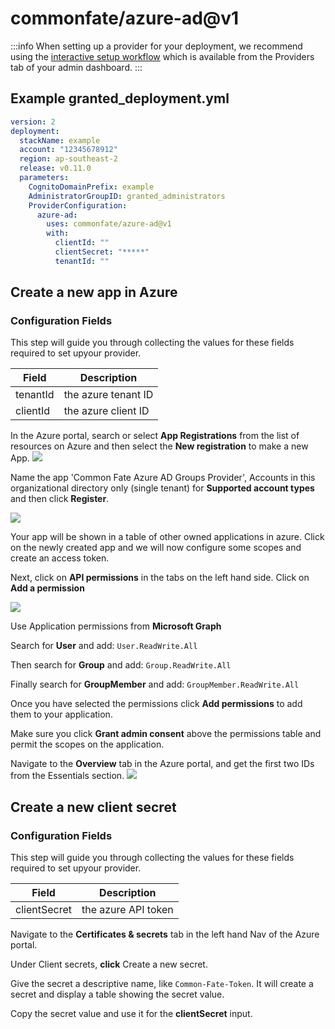 # commonfate/azure-ad@v1

:::info
When setting up a provider for your deployment, we recommend using the [interactive setup workflow](../../../interactive-setup.md) which is available from the Providers tab of your admin dashboard.
:::

## Example granted_deployment.yml

```yaml
version: 2
deployment:
  stackName: example
  account: "12345678912"
  region: ap-southeast-2
  release: v0.11.0
  parameters:
    CognitoDomainPrefix: example
    AdministratorGroupID: granted_administrators
    ProviderConfiguration:
      azure-ad:
        uses: commonfate/azure-ad@v1
        with:
          clientId: ""
          clientSecret: "*****"
          tenantId: ""
```

## Create a new app in Azure

### Configuration Fields

This step will guide you through collecting the values for these fields required to set upyour provider.

| Field    | Description         |
| -------- | ------------------- |
| tenantId | the azure tenant ID |
| clientId | the azure client ID |

In the Azure portal, search or select **App Registrations** from the list of resources on Azure and then select the **New registration** to make a new App.
![](https://static.commonfate.io/providers/azure/app-registrations.png)

Name the app 'Common Fate Azure AD Groups Provider', Accounts in this organizational directory only (single tenant) for **Supported account types** and then click **Register**.

![](https://static.commonfate.io/providers/azure/registernew.png)

Your app will be shown in a table of other owned applications in azure. Click on the newly created app and we will now configure some scopes and create an access token.

Next, click on **API permissions** in the tabs on the left hand side. Click on **Add a permission**

![](https://static.commonfate.io/providers/azure/perms.png)

Use Application permissions from **Microsoft Graph**

Search for **User** and add: `User.ReadWrite.All`

Then search for **Group** and add: `Group.ReadWrite.All`

Finally search for **GroupMember** and add: `GroupMember.ReadWrite.All`

Once you have selected the permissions click **Add permissions** to add them to your application.

Make sure you click **Grant admin consent** above the permissions table and permit the scopes on the application.

Navigate to the **Overview** tab in the Azure portal, and get the first two IDs from the Essentials section.
![](https://static.commonfate.io/providers/azure/new.png)

## Create a new client secret

### Configuration Fields

This step will guide you through collecting the values for these fields required to set upyour provider.

| Field        | Description         |
| ------------ | ------------------- |
| clientSecret | the azure API token |

Navigate to the **Certificates & secrets** tab in the left hand Nav of the Azure portal.

Under Client secrets, **click** Create a new secret.

Give the secret a descriptive name, like `Common-Fate-Token`. It will create a secret and display a table showing the secret value.

Copy the secret value and use it for the **clientSecret** input.
